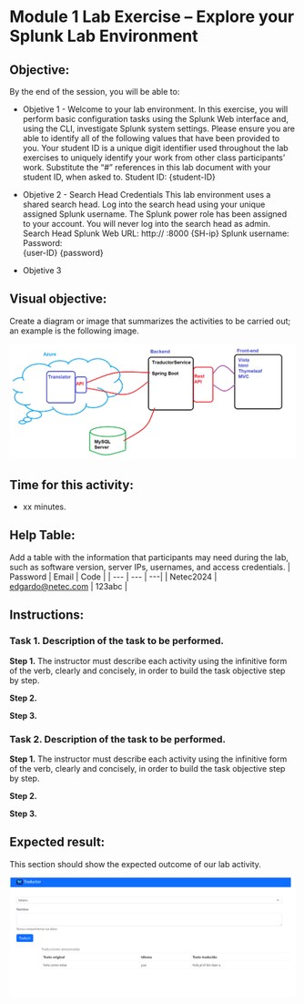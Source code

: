 # Module 1 Lab Exercise – Explore your Splunk Lab Environment

## Objective:
By the end of the session, you will be able to:
- Objetive 1 - Welcome to your lab environment. In this exercise, you will perform basic configuration tasks using the Splunk Web interface and, using the CLI, investigate Splunk system settings.
Please ensure you are able to identify all of the following values that have been provided to you.
Your student ID is a unique digit identifier used throughout the lab exercises to uniquely identify your work from other class participants’ work. Substitute the “#” references in this lab document with your student ID, when asked to.
Student ID: {student-ID}

- Objetive 2 - Search Head Credentials
This lab environment uses a shared search head. Log into the search head using your unique assigned Splunk username. The Splunk power role has been assigned to your account. You will never log into the search head as admin.
Search Head Splunk Web URL: http://	    :8000
                                 {SH-ip}
Splunk username: 	                       Password: 	
                   {user-ID}	                       {password}

- Objetive 3

## Visual objective: 
Create a diagram or image that summarizes the activities to be carried out; an example is the following image.

![diagrama1](../images/img1.png)

## Time for this activity:
- xx minutes.

## Help Table:
Add a table with the information that participants may need during the lab, such as software version, server IPs, usernames, and access credentials.
| Password | Email | Code |
| --- | --- | ---|
| Netec2024 | edgardo@netec.com | 123abc |

## Instructions: 
<!-- Provide detailed steps on how to configure and manage systems, implement software solutions, perform security testing, or any other practical scenario relevant to the field of Information Technology -->

### Task 1. Description of the task to be performed.

**Step 1.** The instructor must describe each activity using the infinitive form of the verb, clearly and concisely, in order to build the task objective step by step.

**Step 2.** <!-- Add instruction, e.g., "To configure the network interface with the assigned IP address." -->

**Step 3.** <!-- Add instruction, e.g., "To verify connectivity by executing ping commands to the server." -->


### Task 2. Description of the task to be performed.

**Step 1.** The instructor must describe each activity using the infinitive form of the verb, clearly and concisely, in order to build the task objective step by step.

**Step 2.** <!-- Add instruction, e.g., "To configure the network interface with the assigned IP address." -->

**Step 3.** <!-- Add instruction, e.g., "To verify connectivity by executing ping commands to the server." -->

## Expected result:

This section should show the expected outcome of our lab activity.

![imagen resultado](../images/img3.png)
